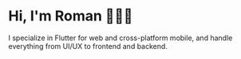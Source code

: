 # Hi, I'm Roman 👋👨‍💻
I specialize in Flutter for web and cross-platform mobile, and handle everything from UI/UX to frontend and backend.
